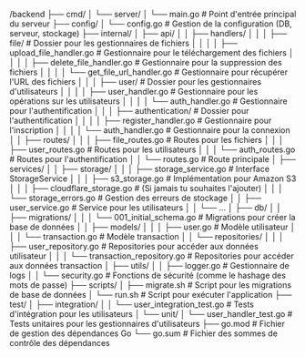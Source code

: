 <!-- my-app/
│
├── backend/
│ ├── main.go
│ ├── handlers/
│ ├── models/
│ ├── routes/
│ ├── utils/
│ ├── Dockerfile
│ ├── go.mod
│ ├── go.sum
│
├── frontend/
│ ├── src/
│ │ ├── components/
│ │ ├── pages/
│ │ ├── App.tsx
│ │ ├── index.tsx
│ ├── public/
│ ├── tsconfig.json
│ ├── tailwind.config.js
│ ├── package.json
│ ├── Dockerfile
│
├── docker-compose.yml
└── README.md


/backend -->

/backend
├── cmd/
│ └── server/
│ └── main.go # Point d'entrée principal du serveur
├── config/
│ └── config.go # Gestion de la configuration (DB, serveur, stockage)
├── internal/
│ ├── api/
│ │ ├── handlers/
│ │ │ ├── file/ # Dossier pour les gestionnaires de fichiers
│ │ │ │ ├── upload_file_handler.go # Gestionnaire pour le téléchargement des fichiers
│ │ │ │ ├── delete_file_handler.go # Gestionnaire pour la suppression des fichiers
│ │ │ │ └── get_file_url_handler.go # Gestionnaire pour récupérer l'URL des fichiers
│ │ │ ├── user/ # Dossier pour les gestionnaires d'utilisateurs
│ │ │ │ ├── user_handler.go # Gestionnaire pour les opérations sur les utilisateurs
│ │ │ │ └── auth_handler.go # Gestionnaire pour l'authentification
│ │ │ ├── authentication/ # Dossier pour l'authentification
│ │ │ │ ├── register_handler.go # Gestionnaire pour l'inscription
│ │ │ │ └── auth_handler.go # Gestionnaire pour la connexion
│ │ ├── routes/
│ │ │ ├── file_routes.go # Routes pour les fichiers
│ │ │ ├── user_routes.go # Routes pour les utilisateurs
│ │ │ └── auth_routes.go # Routes pour l'authentification
│ │ └── routes.go # Route principale
│ ├── services/
│ │ ├── storage/
│ │ │ ├── storage_service.go # Interface StorageService
│ │ │ ├── s3_storage.go # Implémentation pour Amazon S3
│ │ │ ├── cloudflare_storage.go # (Si jamais tu souhaites l'ajouter)
│ │ │ └── storage_errors.go # Gestion des erreurs de stockage
│ │ ├── user_service.go # Service pour les utilisateurs
│ │ └── ...
│ ├── db/
│ │ ├── migrations/
│ │ │ └── 001_initial_schema.go # Migrations pour créer la base de données
│ │ ├── models/
│ │ │ ├── user.go # Modèle utilisateur
│ │ │ └── transaction.go # Modèle transaction
│ │ └── repositories/
│ │ │ ├── user_repository.go # Repositories pour accéder aux données utilisateur
│ │ │ └── transaction_repository.go # Repositories pour accéder aux données transaction
│ ├── utils/
│ │ ├── logger.go # Gestionnaire de logs
│ │ └── security.go # Fonctions de sécurité (comme le hashage des mots de passe)
├── scripts/
│ ├── migrate.sh # Script pour les migrations de base de données
│ └── run.sh # Script pour exécuter l'application
├── test/
│ ├── integration/
│ │ └── user_integration_test.go # Tests d'intégration pour les utilisateurs
│ └── unit/
│ └── user_handler_test.go # Tests unitaires pour les gestionnaires d'utilisateurs
├── go.mod # Fichier de gestion des dépendances Go
└── go.sum # Fichier des sommes de contrôle des dépendances
